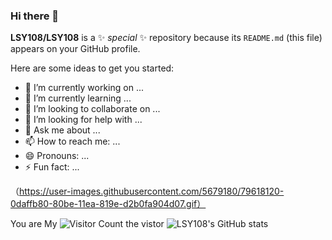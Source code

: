 ### Hi there 👋


**LSY108/LSY108** is a ✨ _special_ ✨ repository because its `README.md` (this file) appears on your GitHub profile.

Here are some ideas to get you started:

- 🔭 I’m currently working on ...
- 🌱 I’m currently learning ...
- 👯 I’m looking to collaborate on ...
- 🤔 I’m looking for help with ...
- 💬 Ask me about ...
- 📫 How to reach me: ...
- 😄 Pronouns: ...
- ⚡ Fun fact: ...

（https://user-images.githubusercontent.com/5679180/79618120-0daffb80-80be-11ea-819e-d2b0fa904d07.gif）

You are My ![Visitor Count](https://profile-counter.glitch.me/LSY108/count.svg) the vistor
![LSY108's GitHub stats](https://github-readme-stats.vercel.app/api?username=LSY108&show_icons=true&theme=tokyonight)
